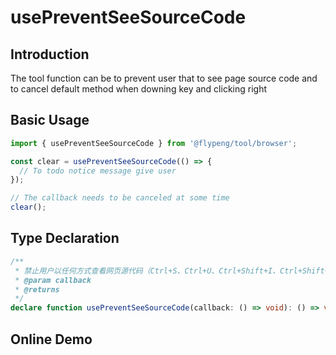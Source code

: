 # usePreventSeeSourceCode

## Introduction

The tool function can be to prevent user that to see page source code and to cancel default method when downing key and clicking right

## Basic Usage

```ts
import { usePreventSeeSourceCode } from '@flypeng/tool/browser';

const clear = usePreventSeeSourceCode(() => {
  // To todo notice message give user
});

// The callback needs to be canceled at some time
clear();
```

## Type Declaration

```ts
/**
 * 禁止用户以任何方式查看网页源代码（Ctrl+S、Ctrl+U、Ctrl+Shift+I、Ctrl+Shift+C、点击 F12 和 点击鼠标右键）
 * @param callback
 * @returns
 */
declare function usePreventSeeSourceCode(callback: () => void): () => void;
```

## Online Demo

<preview path="./index.vue" title="usePreventSeeSourceCode" description="It is prevented to see source code and to cancel default method that downing key and clicking right"></preview>

